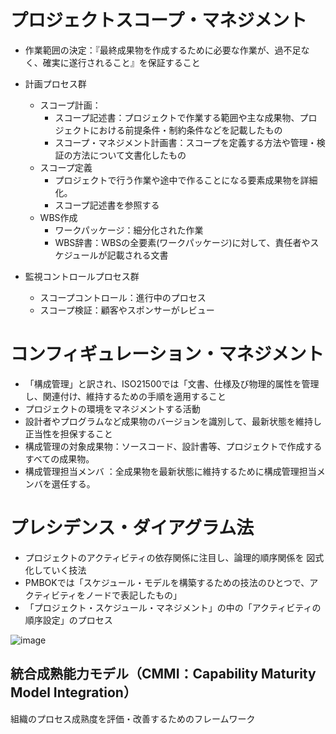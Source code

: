 # プロジェクトスコープ・マネジメント
- 作業範囲の決定：『最終成果物を作成するために必要な作業が、過不足なく、確実に遂行されること』を保証すること

- 計画プロセス群
  - スコープ計画：
    - スコープ記述書：プロジェクトで作業する範囲や主な成果物、プロジェクトにおける前提条件・制約条件などを記載したもの
    - スコープ・マネジメント計画書：スコープを定義する方法や管理・検証の方法について文書化したもの
  - スコープ定義
    - プロジェクトで行う作業や途中で作ることになる要素成果物を詳細化。
    - スコープ記述書を参照する
  - WBS作成
    - ワークパッケージ：細分化された作業
    - WBS辞書：WBSの全要素(ワークパッケージ)に対して、責任者やスケジュールが記載される文書
- 監視コントロールプロセス群
  - スコープコントロール：進行中のプロセス
  - スコープ検証：顧客やスポンサーがレビュー

# コンフィギュレーション・マネジメント

- 「構成管理」と訳され、ISO21500では「文書、仕様及び物理的属性を管理し、関連付け、維持するための手順を適用すること
- プロジェクトの環境をマネジメントする活動
- 設計者やプログラムなど成果物のバージョンを識別して、最新状態を維持し正当性を担保すること
- 構成管理の対象成果物：ソースコード、設計書等、プロジェクトで作成するすべての成果物。
- 構成管理担当メンバ ：全成果物を最新状態に維持するために構成管理担当メンバを選任する。

  
# プレシデンス・ダイアグラム法

- プロジェクトのアクティビティの依存関係に注目し、論理的順序関係を 図式化していく技法
- PMBOKでは「スケジュール・モデルを構築するための技法のひとつで、アクティビティをノードで表記したもの」
- 「プロジェクト・スケジュール・マネジメント」の中の「アクティビティの順序設定」のプロセス

![image](https://github.com/user-attachments/assets/61602e51-9876-475e-937e-8e5ecc7c8adc)


## 統合成熟能力モデル（CMMI：Capability Maturity Model Integration）

組織のプロセス成熟度を評価・改善するためのフレームワーク

